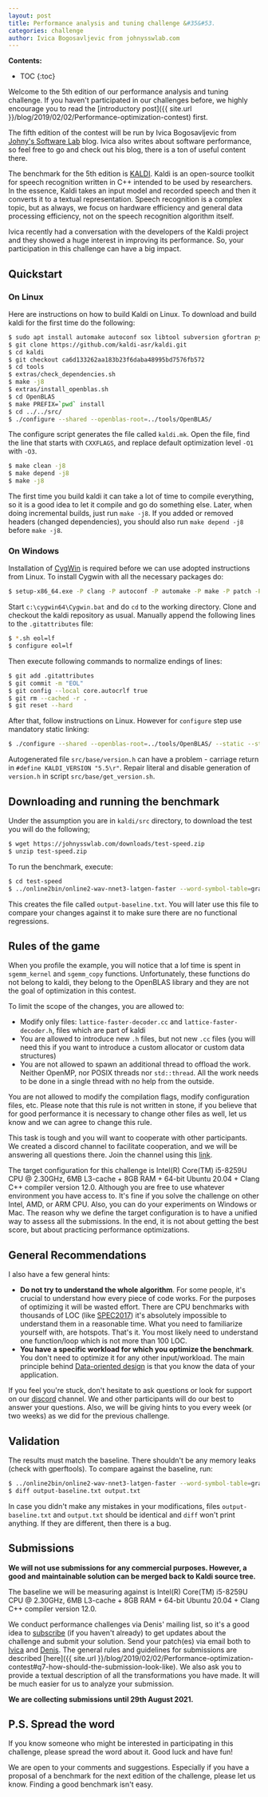 ```yaml
---
layout: post
title: Performance analysis and tuning challenge &#35&#53.
categories: challenge
author: Ivica Bogosavljevic from johnysswlab.com
---
```


**Contents:**
* TOC
{:toc}

Welcome to the 5th edition of our performance analysis and tuning challenge. If you haven't participated in our challenges before, we highly encourage you to read the [introductory post]({{ site.url }}/blog/2019/02/02/Performance-optimization-contest) first. 

The fifth edition of the contest will be run by Ivica Bogosavljevic from [Johny's Software Lab](https://johnysswlab.com) blog. Ivica also writes about software performance, so feel free to go and check out his blog, there is a ton of useful content there.

The benchmark for the 5th edition is [KALDI](http://kaldi-asr.org/). Kaldi is an open-source toolkit for speech recognition written in C++ intended to be used by researchers. In the essence, Kaldi takes an input model and recorded speech and then it converts it to a textual representation. Speech recognition is a complex topic, but as always, we focus on hardware efficiency and general data processing efficiency, not on the speech recognition algorithm itself.

Ivica recently had a conversation with the developers of the Kaldi project and they showed a huge interest in improving its performance. So, your participation in this challenge can have a big impact.

## Quickstart

### On Linux

Here are instructions on how to build Kaldi on Linux. To download and build kaldi for the first time do the following:

```bash
$ sudo apt install automake autoconf sox libtool subversion gfortran python
$ git clone https://github.com/kaldi-asr/kaldi.git
$ cd kaldi
$ git checkout ca6d133262aa183b23f6daba48995bd7576fb572
$ cd tools
$ extras/check_dependencies.sh
$ make -j8
$ extras/install_openblas.sh
$ cd OpenBLAS
$ make PREFIX=`pwd` install
$ cd ../../src/
$ ./configure --shared --openblas-root=../tools/OpenBLAS/
```
The configure script generates the file called `kaldi.mk`. Open the file, find the line that starts with `CXXFLAGS`, and replace default optimization level `-O1` with `-O3`.

```bash
$ make clean -j8
$ make depend -j8
$ make -j8
```

The first time you build kaldi it can take a lot of time to compile everything, so it is a good idea to let it compile and go do something else. Later, when doing incremental builds, just run `make -j8`. If you added or removed headers (changed dependencies), you should also run `make depend -j8` before `make -j8`.

### On Windows

Installation of [CygWin](https://cygwin.com/) is required before we can use adopted instructions from Linux. To install Cygwin with all the necessary packages do:

```bash
$ setup-x86_64.exe -P clang -P autoconf -P automake -P make -P patch -P unzip -P wget -P sox -P libtool -P subversion -P zlib -P zlib-devel -P gcc-fortran -P cmake -P liblapack0
```

Start `c:\cygwin64\Cygwin.bat` and do `cd` to the working directory. Clone and checkout the kaldi repository as usual. Manually append the following lines to the `.gitattributes` file:

```bash
$ *.sh eol=lf
$ configure eol=lf
```

Then execute following commands to normalize endings of lines:
```bash
$ git add .gitattributes
$ git commit -m "EOL"
$ git config --local core.autocrlf true
$ git rm --cached -r . 
$ git reset --hard
```

After that, follow instructions on Linux. However for `configure` step use mandatory static linking:
```bash
$ ./configure --shared --openblas-root=../tools/OpenBLAS/ --static --static-fst
```

Autogenerated file `src/base/version.h` can have a problem - carriage return in `#define KALDI_VERSION "5.5\r"`. Repair literal and disable generation of `version.h` in script `src/base/get_version.sh`.

## Downloading and running the benchmark

Under the assumption you are in `kaldi/src` directory, to download the test you will do the following;

```bash
$ wget https://johnysswlab.com/downloads/test-speed.zip
$ unzip test-speed.zip
```

To run the benchmark, execute:

```bash
$ cd test-speed
$ ../online2bin/online2-wav-nnet3-latgen-faster --word-symbol-table=graph/words.txt --config=conf/model.conf am/final.mdl graph/HCLG.fst ark:test.utt2spk scp:test.scp ark,t:output-baseline.txt
```

This creates the file called `output-baseline.txt`. You will later use this file to compare your changes against it to make sure there are no functional regressions. 

## Rules of the game

When you profile the example, you will notice that a lof time is spent in `sgemm_kernel` and `sgemm_copy` functions. Unfortunately, these functions do not belong to kaldi, they belong to the OpenBLAS library and they are not the goal of optimization in this contest.

To limit the scope of the changes, you are allowed to:
* Modify only files: `lattice-faster-decoder.cc` and `lattice-faster-decoder.h`, files which are part of kaldi
* You are allowed to introduce new `.h` files, but not new `.cc` files (you will need this if you want to introduce a custom allocator or custom data structures)
* You are not allowed to spawn an additional thread to offload the work. Neither OpenMP, nor POSIX threads nor `std::thread`. All the work needs to be done in a single thread with no help from the outside.

You are not allowed to modify the compilation flags, modify configuration files, etc. Please note that this rule is not written in stone, if you believe that for good performance it is necessary to change other files as well, let us know and we can agree to change this rule.

This task is tough and you will want to cooperate with other participants. We created a discord channel to facilitate cooperation, and we will be answering all questions there. Join the channel using this [link](https://discord.gg/VjACqGzHgS).

The target configuration for this challenge is Intel(R) Core(TM) i5-8259U CPU @ 2.30GHz, 6MB L3-cache + 8GB RAM  + 64-bit Ubuntu 20.04 + Clang C++ compiler version 12.0. Although you are free to use whatever environment you have access to. It's fine if you solve the challenge on other Intel, AMD, or ARM CPU. Also, you can do your experiments on Windows or Mac. The reason why we define the target configuration is to have a unified way to assess all the submissions. In the end, it is not about getting the best score, but about practicing performance optimizations.

## General Recommendations

I also have a few general hints:
- **Do not try to understand the whole algorithm**. For some people, it's crucial to understand how every piece of code works. For the purposes of optimizing it will be wasted effort. There are CPU benchmarks with thousands of LOC (like [SPEC2017](http://spec.org/cpu2017/)) it's absolutely impossible to understand them in a reasonable time. What you need to familiarize yourself with, are hotspots. That's it. You most likely need to understand one function/loop which is not more than 100 LOC.
- **You have a specific workload for which you optimize the benchmark**. You don't need to optimize it for any other input/workload. The main principle behind [Data-oriented design](https://en.wikipedia.org/wiki/Data-oriented_design) is that you know the data of your application.

If you feel you're stuck, don't hesitate to ask questions or look for support on our [discord](https://discord.gg/VjACqGzHgS) channel. We and other participants will do our best to answer your questions. Also, we will be giving hints to you every week (or two weeks) as we did for the previous challenge.

## Validation

The results must match the baseline. There shouldn't be any memory leaks (check with gperftools). To compare against the baseline, run:

```bash
$ ../online2bin/online2-wav-nnet3-latgen-faster --word-symbol-table=graph/words.txt --config=conf/model.conf am/final.mdl graph/HCLG.fst ark:test.utt2spk scp:test.scp ark,t:output.txt
$ diff output-baseline.txt output.txt
```

In case you didn't make any mistakes in your modifications, files `output-baseline.txt` and `output.txt` should be identical and `diff` won't print anything. If they are different, then there is a bug.

## Submissions

**We will not use submissions for any commercial purposes. However, a good and maintainable solution can be merged back to Kaldi source tree.**

The baseline we will be measuring against is Intel(R) Core(TM) i5-8259U CPU @ 2.30GHz, 6MB L3-cache + 8GB RAM  + 64-bit Ubuntu 20.04 + Clang C++ compiler version 12.0.

We conduct performance challenges via Denis' mailing list, so it's a good idea to [subscribe](https://mailchi.mp/4eb73720aafe/easyperf) (if you haven't already) to get updates about the challenge and submit your solution. Send your patch(es) via email both to [Ivica](https://johnysswlab.com/contact/) and [Denis](https://easyperf.net/contact/). The general rules and guidelines for submissions are described [here]({{ site.url }}/blog/2019/02/02/Performance-optimization-contest#q7-how-should-the-submission-look-like). We also ask you to provide a textual description of all the transformations you have made. It will be much easier for us to analyze your submission. 

**We are collecting submissions until 29th August 2021.**

## P.S. Spread the word

If you know someone who might be interested in participating in this challenge, please spread the word about it. Good luck and have fun!

We are open to your comments and suggestions. Especially if you have a proposal of a benchmark for the next edition of the challenge, please let us know. Finding a good benchmark isn't easy.

